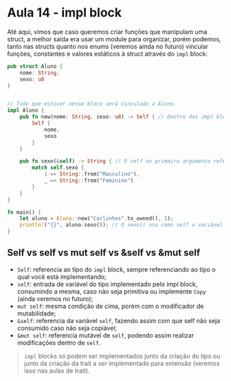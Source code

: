 # Aula 14 - impl block

Até aqui, vimos que caso queremos criar funções que manipulam uma struct, a melhor saída era usar um module para organizar, porém podemos, tanto nas structs quanto nos enums (veremos ainda no futuro) vincular funções, constantes e valores estáticos à struct através do `impl` block:

```rs
pub struct Aluno {
    nome: String,
    sexo: u8
}


// Tudo que estiver nesse bloco será vinculado a Aluno.
impl Aluno {
    pub fn new(nome: String, sexo: u8) -> Self { // Dentro dos impl blocks, podemos referenciar a struct que estamos vinculando como Self, mas caso queira, pode apenas,no lugar, usar o nome da struct Aluno.
        Self {
            nome,
            sexo
        }
    }

    pub fn sexo(&self) -> String { // O self no primeiro argumento referencia uma variável do tipo Aluno, que entrará como referência.
        match self.sexo {
            1 => String::from("Masculino"),
            _ => String::from("Feminino")
        }
    }
}

fn main() {
    let aluno = Aluno::new("Carlinhos".to_owned(), 1);
    println!("{}", aluno.sexo()); // O sexo() usa como self a variável aluno vinculada a ele, e também poderia ser chamado por Aluno::sexo(&aluno).
}
```

## Self vs self vs mut self vs &self vs &mut self

- `Self`: referencia ao tipo do `impl` block, sempre referenciando ao tipo o qual você está implementando;
- `self`: entrada de variável do tipo implementado pelo impl block, consumindo a mesma, caso não seja primitiva ou implemente `Copy` (ainda veremos no futuro);
- `mut self`: mesma condição de cima, porém com o modificador de mutabilidade;
- `&self`: referencia da variável `self`, fazendo assim com que self não seja consumido caso não seja copiável;
- `&mut self`: referencia mutável de `self`, podendo assim realizar modificações dentro de `self`.

> `impl` blocks só podem ser implementados junto da criação do tipo ou junto da criação da trait a ser implementado para extensão (veremos isso nas aulas de trait).
